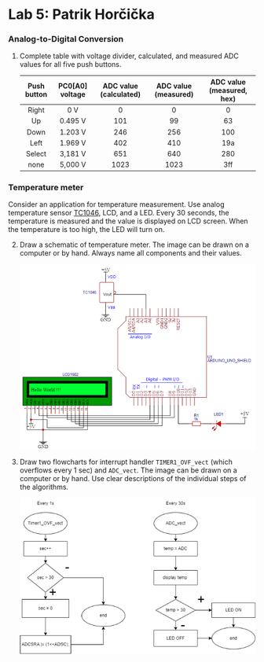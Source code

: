 # Lab 5: Patrik Horčička

### Analog-to-Digital Conversion

1. Complete table with voltage divider, calculated, and measured ADC values for all five push buttons.

   | **Push button** | **PC0[A0] voltage** | **ADC value (calculated)** | **ADC value (measured)** | **ADC value (measured, hex)** |
   | :-: | :-: | :-: | :-: | :-: |
   | Right  | 0&nbsp;V | 0   | 0 | 0 |
   | Up     | 0.495&nbsp;V | 101 | 99 | 63 |
   | Down   | 1.203&nbsp;V | 246 | 256 | 100 |
   | Left   | 1.969&nbsp;V | 402 | 410 | 19a |
   | Select | 3,181&nbsp;V  | 651 | 640 | 280 |
   | none   | 5,000&nbsp;V | 1023 | 1023 | 3ff |

### Temperature meter

Consider an application for temperature measurement. Use analog temperature sensor [TC1046](http://ww1.microchip.com/downloads/en/DeviceDoc/21496C.pdf), LCD, and a LED. Every 30 seconds, the temperature is measured and the value is displayed on LCD screen. When the temperature is too high, the LED will turn on.

2. Draw a schematic of temperature meter. The image can be drawn on a computer or by hand. Always name all components and their values.

   ![your figure](CV06.png)

3. Draw two flowcharts for interrupt handler `TIMER1_OVF_vect` (which overflows every 1&nbsp;sec) and `ADC_vect`. The image can be drawn on a computer or by hand. Use clear descriptions of the individual steps of the algorithms.

   ![your figure](CV05-VyvojovyDiagram.png)
